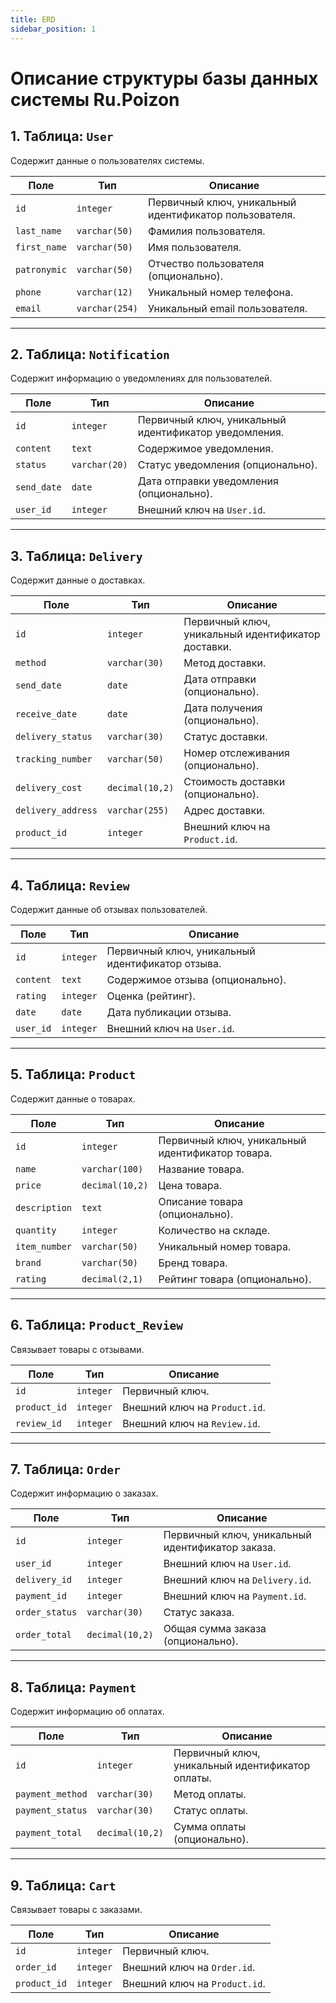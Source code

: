 ```yaml
---
title: ERD
sidebar_position: 1
---
```


# Описание структуры базы данных системы Ru.Poizon

## 1. Таблица: `User`
Содержит данные о пользователях системы.

| Поле          | Тип           | Описание                           |
|---------------|---------------|------------------------------------|
| `id`          | `integer`     | Первичный ключ, уникальный идентификатор пользователя. |
| `last_name`   | `varchar(50)` | Фамилия пользователя.             |
| `first_name`  | `varchar(50)` | Имя пользователя.                 |
| `patronymic`  | `varchar(50)` | Отчество пользователя (опционально). |
| `phone`       | `varchar(12)` | Уникальный номер телефона.        |
| `email`       | `varchar(254)`| Уникальный email пользователя.    |

---

## 2. Таблица: `Notification`
Содержит информацию о уведомлениях для пользователей.

| Поле          | Тип           | Описание                           |
|---------------|---------------|------------------------------------|
| `id`          | `integer`     | Первичный ключ, уникальный идентификатор уведомления. |
| `content`     | `text`        | Содержимое уведомления.           |
| `status`      | `varchar(20)` | Статус уведомления (опционально). |
| `send_date`   | `date`        | Дата отправки уведомления (опционально). |
| `user_id`     | `integer`     | Внешний ключ на `User.id`.        |

---

## 3. Таблица: `Delivery`
Содержит данные о доставках.

| Поле              | Тип           | Описание                           |
|-------------------|---------------|------------------------------------|
| `id`              | `integer`     | Первичный ключ, уникальный идентификатор доставки. |
| `method`          | `varchar(30)` | Метод доставки.                   |
| `send_date`       | `date`        | Дата отправки (опционально).      |
| `receive_date`    | `date`        | Дата получения (опционально).     |
| `delivery_status` | `varchar(30)` | Статус доставки.                  |
| `tracking_number` | `varchar(50)` | Номер отслеживания (опционально). |
| `delivery_cost`   | `decimal(10,2)` | Стоимость доставки (опционально). |
| `delivery_address`| `varchar(255)` | Адрес доставки.                   |
| `product_id`      | `integer`     | Внешний ключ на `Product.id`.     |

---

## 4. Таблица: `Review`
Содержит данные об отзывах пользователей.

| Поле          | Тип           | Описание                           |
|---------------|---------------|------------------------------------|
| `id`          | `integer`     | Первичный ключ, уникальный идентификатор отзыва. |
| `content`     | `text`        | Содержимое отзыва (опционально).  |
| `rating`      | `integer`     | Оценка (рейтинг).                 |
| `date`        | `date`        | Дата публикации отзыва.           |
| `user_id`     | `integer`     | Внешний ключ на `User.id`.        |

---

## 5. Таблица: `Product`
Содержит данные о товарах.

| Поле          | Тип           | Описание                           |
|---------------|---------------|------------------------------------|
| `id`          | `integer`     | Первичный ключ, уникальный идентификатор товара. |
| `name`        | `varchar(100)`| Название товара.                  |
| `price`       | `decimal(10,2)` | Цена товара.                     |
| `description` | `text`        | Описание товара (опционально).    |
| `quantity`    | `integer`     | Количество на складе.             |
| `item_number` | `varchar(50)` | Уникальный номер товара.          |
| `brand`       | `varchar(50)` | Бренд товара.                     |
| `rating`      | `decimal(2,1)` | Рейтинг товара (опционально).     |

---

## 6. Таблица: `Product_Review`
Связывает товары с отзывами.

| Поле          | Тип           | Описание                           |
|---------------|---------------|------------------------------------|
| `id`          | `integer`     | Первичный ключ.                   |
| `product_id`  | `integer`     | Внешний ключ на `Product.id`.     |
| `review_id`   | `integer`     | Внешний ключ на `Review.id`.      |

---

## 7. Таблица: `Order`
Содержит информацию о заказах.

| Поле          | Тип           | Описание                           |
|---------------|---------------|------------------------------------|
| `id`          | `integer`     | Первичный ключ, уникальный идентификатор заказа. |
| `user_id`     | `integer`     | Внешний ключ на `User.id`.        |
| `delivery_id` | `integer`     | Внешний ключ на `Delivery.id`.    |
| `payment_id`  | `integer`     | Внешний ключ на `Payment.id`.     |
| `order_status`| `varchar(30)` | Статус заказа.                    |
| `order_total` | `decimal(10,2)` | Общая сумма заказа (опционально).|

---

## 8. Таблица: `Payment`
Содержит информацию об оплатах.

| Поле             | Тип           | Описание                           |
|------------------|---------------|------------------------------------|
| `id`             | `integer`     | Первичный ключ, уникальный идентификатор оплаты. |
| `payment_method` | `varchar(30)` | Метод оплаты.                     |
| `payment_status` | `varchar(30)` | Статус оплаты.                    |
| `payment_total`  | `decimal(10,2)` | Сумма оплаты (опционально).      |

---

## 9. Таблица: `Cart`
Связывает товары с заказами.

| Поле          | Тип           | Описание                           |
|---------------|---------------|------------------------------------|
| `id`          | `integer`     | Первичный ключ.                   |
| `order_id`    | `integer`     | Внешний ключ на `Order.id`.       |
| `product_id`  | `integer`     | Внешний ключ на `Product.id`.     |
